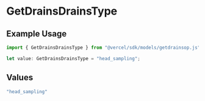 # GetDrainsDrainsType

## Example Usage

```typescript
import { GetDrainsDrainsType } from "@vercel/sdk/models/getdrainsop.js";

let value: GetDrainsDrainsType = "head_sampling";
```

## Values

```typescript
"head_sampling"
```
